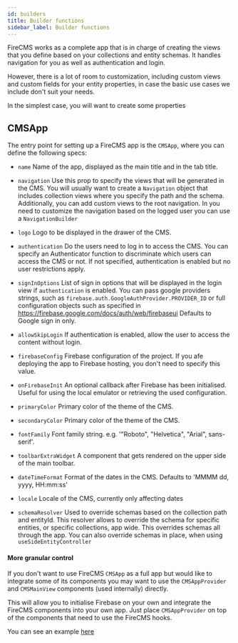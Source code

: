 ```yaml
---
id: builders
title: Builder functions
sidebar_label: Builder functions
---
```


FireCMS works as a complete app that is in charge of creating the views that
you define based on your collections and entity schemas. It handles
navigation for you as well as authentication and login.

However, there is a lot of room to customization, including custom views
and custom fields for your entity properties, in case the basic use cases
we include don't suit your needs.

In the simplest case, you will want to create some properties


## CMSApp

The entry point for setting up a FireCMS app is the `CMSApp`, where you can
define the following specs:

- `name` Name of the app, displayed as the main title and in the tab title.

- `navigation` Use this prop to specify the views that will be generated in the
  CMS. You will usually want to create a `Navigation` object that includes
  collection views where you specify the path and the schema. Additionally, you
  can add custom views to the root navigation. In you need to customize the
  navigation based on the logged user you can use a `NavigationBuilder`

- `logo` Logo to be displayed in the drawer of the CMS.

- `authentication` Do the users need to log in to access the CMS. You can
  specify an Authenticator function to discriminate which users can access the
  CMS or not. If not specified, authentication is enabled but no user
  restrictions apply.

- `signInOptions` List of sign in options that will be displayed in the login
  view if `authentication` is enabled. You can pass google providers strings,
  such as `firebase.auth.GoogleAuthProvider.PROVIDER_ID` or full configuration
  objects such as specified
  in https://firebase.google.com/docs/auth/web/firebaseui
  Defaults to Google sign in only.

- `allowSkipLogin` If authentication is enabled, allow the user to access the
  content without login.

- `firebaseConfig` Firebase configuration of the project. If you afe deploying
  the app to Firebase hosting, you don't need to specify this value.

- `onFirebaseInit` An optional callback after Firebase has been initialised.
  Useful for using the local emulator or retrieving the used configuration.

- `primaryColor` Primary color of the theme of the CMS.

- `secondaryColor` Primary color of the theme of the CMS.

- `fontFamily` Font family string. e.g. '"Roboto", "Helvetica", "Arial",
  sans-serif'.

- `toolbarExtraWidget` A component that gets rendered on the upper side of the
  main toolbar.

- `dateTimeFormat` Format of the dates in the CMS. Defaults to 'MMMM dd, yyyy,
  HH:mm:ss'

- `locale` Locale of the CMS, currently only affecting dates

- `schemaResolver`  Used to override schemas based on the collection path and
  entityId. This resolver allows to override the schema for specific entities,
  or specific collections, app wide. This overrides schemas all through the app.
  You can also override schemas in place, when using `useSideEntityController`



#### More granular control

If you don't want to use FireCMS `CMSApp` as a full app but would like to
integrate some of its components you may want to use the `CMSAppProvider`
and `CMSMainView`
components (used internally) directly.

This will allow you to initialise Firebase on your own and integrate the FireCMS
components into your own app. Just place `CMSAppProvider` on top of the
components that need to use the FireCMS hooks.

You can see an
example [here](https://github.com/Camberi/firecms/blob/master/example/src/SimpleAppWithProvider.tsx)

